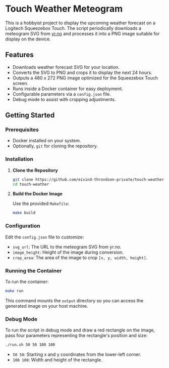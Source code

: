 # Touch Weather Meteogram

This is a hobbyist project to display the upcoming weather forecast on a Logitech Squeezebox Touch. The script periodically downloads a meteogram SVG from [yr.no](https://www.yr.no/) and processes it into a PNG image suitable for display on the device.

## Features

- Downloads weather forecast SVG for your location.
- Converts the SVG to PNG and crops it to display the next 24 hours.
- Outputs a 480 x 272 PNG image optimized for the Squeezebox Touch screen.
- Runs inside a Docker container for easy deployment.
- Configurable parameters via a `config.json` file.
- Debug mode to assist with cropping adjustments.

## Getting Started

### Prerequisites

- Docker installed on your system.
- Optionally, `git` for cloning the repository.

### Installation

1. **Clone the Repository**

   ```bash
   git clone https://github.com/eivind-throndsen-private/touch-weather.git
   cd touch-weather
   ```

2. **Build the Docker Image**

   Use the provided `Makefile`:

   ```bash
   make build
   ```

### Configuration

Edit the `config.json` file to customize:

- `svg_url`: The URL to the meteogram SVG from yr.no.
- `image_height`: Height of the image during conversion.
- `crop_area`: The area of the image to crop `[x, y, width, height]`.

### Running the Container

To run the container:

```bash
make run
```

This command mounts the `output` directory so you can access the generated image on your host machine.

### Debug Mode

To run the script in debug mode and draw a red rectangle on the image, pass four parameters representing the rectangle's position and size:

```bash
./run.sh 50 50 100 100
```

- `50 50`: Starting x and y coordinates from the lower-left corner.
- `100 100`: Width and height of the rectangle.

